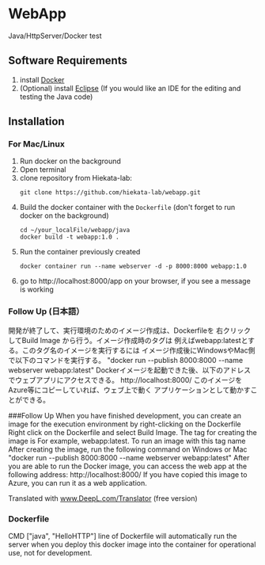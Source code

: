 WebApp
=========
Java/HttpServer/Docker test

Software Requirements
---------------
1. install [Docker](https://www.docker.com/get-started)
2. (Optional) install [Eclipse](https://www.eclipse.org) (If you would like an IDE for the editing and testing the Java code)

Installation
------------

### For Mac/Linux
1. Run docker on the background
1. Open terminal
1. clone repository from Hiekata-lab:
    ```
    git clone https://github.com/hiekata-lab/webapp.git
    ```
2. Build the docker container with the `Dockerfile` (don't forget to run docker on the background)
    ```
    cd ~/your_localFile/webapp/java
    docker build -t webapp:1.0 .
    ```
2. Run the container previously created
    ```
    docker container run --name webserver -d -p 8000:8000 webapp:1.0
    ```
2. go to http://localhost:8000/app on your browser, if you see a message is working

### Follow Up (日本語）
開発が終了して、実行環境のためのイメージ作成は、Dockerfileを
右クリックしてBuild Image から行う。イメージ作成時のタグは
例えばwebapp:latestとする。このタグ名のイメージを実行するには
イメージ作成後にWindowsやMac側で以下のコマンドを実行する。
"docker run --publish 8000:8000 --name webserver webapp:latest"
Dockerイメージを起動できた後、以下のアドレスでウェブアプリにアクセスできる。
http://localhost:8000/
このイメージをAzure等にコピーしていれば、ウェブ上で動く
アプリケーションとして動かすことができる。

###Follow Up
When you have finished development, you can create an image for the execution environment by right-clicking on the Dockerfile
Right click on the Dockerfile and select Build Image. The tag for creating the image is
For example, webapp:latest. To run an image with this tag name
After creating the image, run the following command on Windows or Mac
"docker run --publish 8000:8000 --name webserver webapp:latest"
After you are able to run the Docker image, you can access the web app at the following address:
http://localhost:8000/
If you have copied this image to Azure, you can run it as a web application.

Translated with www.DeepL.com/Translator (free version)

### Dockerfile
CMD ["java", "HelloHTTP"] line of Dockerfile
will automatically run the server when you deploy
this docker image into the container for operational use, not for development.
